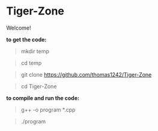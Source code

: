 # Tiger-Zone

Welcome!

**to get the code:**

> mkdir temp

> cd temp

> git clone https://github.com/thomas1242/Tiger-Zone

> cd Tiger-Zone

**to compile and run the code:**

> g++ -o program *.cpp

> ./program


